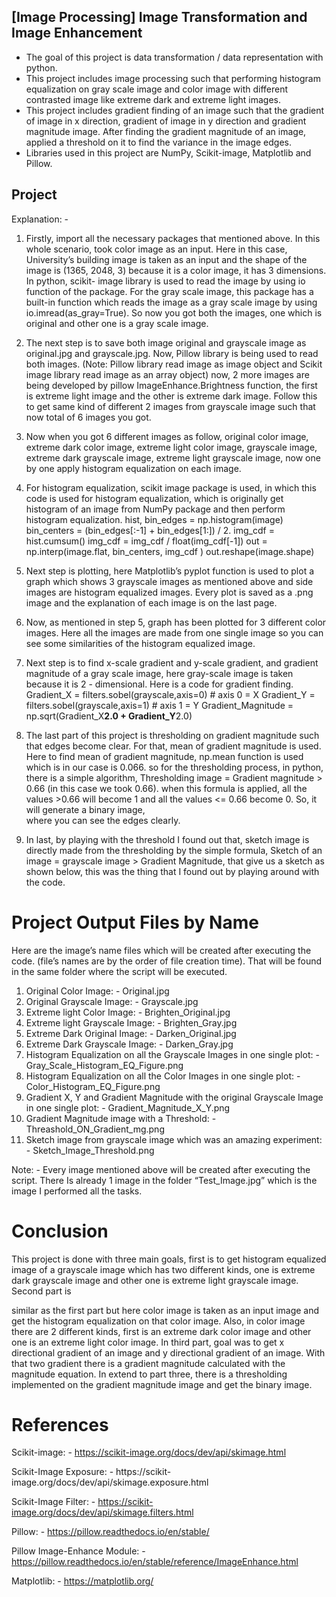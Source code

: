 ## [Image Processing] Image Transformation and Image Enhancement

- The goal of this project is data transformation / data representation with
    python.
- This project includes image processing such that performing histogram
    equalization on gray scale image and color image with different contrasted
    image like extreme dark and extreme light images.
- This project includes gradient finding of an image such that the gradient of
    image in x direction, gradient of image in y direction and gradient
    magnitude image. After finding the gradient magnitude of an image,
    applied a threshold on it to find the variance in the image edges.
- Libraries used in this project are NumPy, Scikit-image, Matplotlib and
    Pillow.

## Project

Explanation: -

1. Firstly, import all the necessary packages that mentioned above. In this
    whole scenario, took color image as an input. Here in this case, University’s
    building image is taken as an input and the shape of the image is (1365,
    2048, 3) because it is a color image, it has 3 dimensions. In python, scikit-
    image library is used to read the image by using io function of the package.
    For the gray scale image, this package has a built-in function which reads
    the image as a gray scale image by using io.imread(as_gray=True). So now
    you got both the images, one which is original and other one is a gray scale
    image.



2. The next step is to save both image original and grayscale image as
    original.jpg and grayscale.jpg. Now, Pillow library is being used to read both
    images. (Note: Pillow library read image as image object and Scikit image
    library read image as an array object) now, 2 more images are being
    developed by pillow ImageEnhance.Brightness function, the first is extreme
    light image and the other is extreme dark image. Follow this to get same
    kind of different 2 images from grayscale image such that now total of 6
    images you got.
3. Now when you got 6 different images as follow, original color image,
    extreme dark color image, extreme light color image, grayscale image,
    extreme dark grayscale image, extreme light grayscale image, now one by
    one apply histogram equalization on each image.


4. For histogram equalization, scikit image package is used, in which this code
    is used for histogram equalization, which is originally get histogram of an
    image from NumPy package and then perform histogram equalization.
       hist, bin_edges = np.histogram(image)
       bin_centers = (bin_edges[:-1] + bin_edges[1:]) / 2.
       img_cdf = hist.cumsum()
       img_cdf = img_cdf / float(img_cdf[-1])
       out = np.interp(image.flat, bin_centers, img_cdf )
       out.reshape(image.shape)

5. Next step is plotting, here Matplotlib’s pyplot function is used to plot a
    graph which shows 3 grayscale images as mentioned above and side images
    are histogram equalized images. Every plot is saved as a .png image and the
    explanation of each image is on the last page.
6. Now, as mentioned in step 5, graph has been plotted for 3 different color
    images. Here all the images are made from one single image so you can see
    some similarities of the histogram equalized image.


7. Next step is to find x-scale gradient and y-scale gradient, and gradient
    magnitude of a gray scale image, here gray-scale image is taken because it
    is 2 - dimensional. Here is a code for gradient finding.
       Gradient_X = filters.sobel(grayscale,axis=0) # axis 0 = X
       Gradient_Y = filters.sobel(grayscale,axis=1) # axis 1 = Y
       Gradient_Magnitude = np.sqrt(Gradient_X**2.0 + Gradient_Y**2.0)


8. The last part of this project is thresholding on gradient magnitude such that
    edges become clear. For that, mean of gradient magnitude is used. Here to
    find mean of gradient magnitude, np.mean function is used which is in our
    case is 0.066. so for the thresholding process, in python, there is a simple
    algorithm, Thresholding image = Gradient magnitude > 0.66 (in this case we
    took 0.66). when this formula is applied, all the values >0.66 will become 1 and 
    all the values <= 0.66 become 0. So, it will generate a binary image,    
    where you can see the edges clearly.

9. In last, by playing with the threshold I found out that, sketch image is
    directly made from the thresholding by the simple formula, Sketch of an
    image = grayscale image > Gradient Magnitude, that give us a sketch as
    shown below, this was the thing that I found out by playing around with the
    code.

# Project Output Files by Name

Here are the image’s name files which will be created after executing the code.
(file’s names are by the order of file creation time). That will be found in the same
folder where the script will be executed.

1. Original Color Image: - Original.jpg
2. Original Grayscale Image: - Grayscale.jpg
3. Extreme light Color Image: - Brighten_Original.jpg
4. Extreme light Grayscale Image: - Brighten_Gray.jpg
5. Extreme Dark Original Image: - Darken_Original.jpg
6. Extreme Dark Grayscale Image: - Darken_Gray.jpg
7. Histogram Equalization on all the Grayscale Images in one single plot: -
    Gray_Scale_Histogram_EQ_Figure.png
8. Histogram Equalization on all the Color Images in one single plot: -
    Color_Histogram_EQ_Figure.png
9. Gradient X, Y and Gradient Magnitude with the original Grayscale Image in
    one single plot: - Gradient_Magnitude_X_Y.png
10. Gradient Magnitude image with a Threshold: -
    Threashold_ON_Gradient_mg.png
11. Sketch image from grayscale image which was an amazing experiment: -
    Sketch_Image_Threshold.png

Note: - Every image mentioned above will be created after executing the script.
There Is already 1 image in the folder “Test_Image.jpg” which is the image I
performed all the tasks.

# Conclusion

This project is done with three main goals, first is to get histogram equalized
image of a grayscale image which has two different kinds, one is extreme dark
grayscale image and other one is extreme light grayscale image. Second part is


similar as the first part but here color image is taken as an input image and get
the histogram equalization on that color image. Also, in color image there are 2
different kinds, first is an extreme dark color image and other one is an extreme
light color image. In third part, goal was to get x directional gradient of an image
and y directional gradient of an image. With that two gradient there is a gradient
magnitude calculated with the magnitude equation. In extend to part three, there
is a thresholding implemented on the gradient magnitude image and get the
binary image.

# References

Scikit-image: - https://scikit-image.org/docs/dev/api/skimage.html

Scikit-Image Exposure: - https://scikit-
image.org/docs/dev/api/skimage.exposure.html

Scikit-Image Filter: - https://scikit-image.org/docs/dev/api/skimage.filters.html

Pillow: - https://pillow.readthedocs.io/en/stable/

Pillow Image-Enhance Module: -
https://pillow.readthedocs.io/en/stable/reference/ImageEnhance.html

Matplotlib: - https://matplotlib.org/


